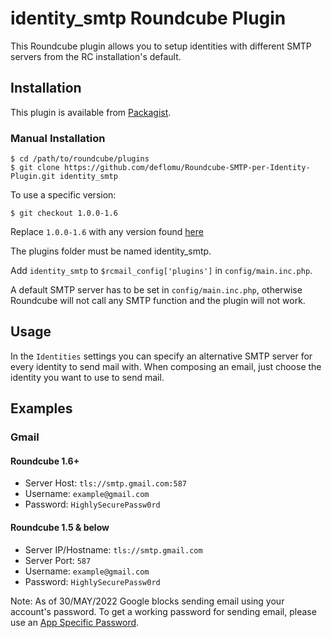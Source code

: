 # identity_smtp Roundcube Plugin

This Roundcube plugin allows you to setup identities with different SMTP servers
from the RC installation's default.

## Installation

This plugin is available from [Packagist](https://packagist.org/packages/elm/identity_smtp).

### Manual Installation

    $ cd /path/to/roundcube/plugins
    $ git clone https://github.com/deflomu/Roundcube-SMTP-per-Identity-Plugin.git identity_smtp

To use a specific version:

    $ git checkout 1.0.0-1.6

Replace `1.0.0-1.6` with any version found [here](https://github.com/deflomu/Roundcube-SMTP-per-Identity-Plugin/tags)

The plugins folder must be named identity_smtp.

Add `identity_smtp` to `$rcmail_config['plugins']` in `config/main.inc.php`.

A default SMTP server has to be set in `config/main.inc.php`, otherwise
Roundcube will not call any SMTP function and the plugin will not work.

## Usage

In the `Identities` settings you can specify an alternative SMTP server for every
identity to send mail with. When composing an email, just choose the identity you
want to use to send mail.

## Examples

### Gmail

#### Roundcube 1.6+

* Server Host: `tls://smtp.gmail.com:587`
* Username: `example@gmail.com`
* Password: `HighlySecurePassw0rd`

#### Roundcube 1.5 & below

* Server IP/Hostname: `tls://smtp.gmail.com`
* Server Port: `587`
* Username: `example@gmail.com`
* Password: `HighlySecurePassw0rd`

Note: As of 30/MAY/2022 Google blocks sending email using your account's password.
To get a working password for sending email, please use an [App Specific Password](https://support.google.com/accounts/answer/185833?hl=en).